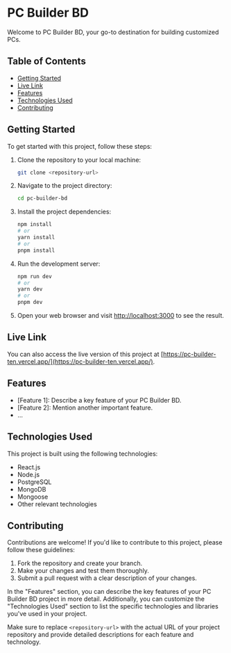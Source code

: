 
# PC Builder BD

Welcome to PC Builder BD, your go-to destination for building customized PCs.

## Table of Contents

- [Getting Started](#getting-started)
- [Live Link](#live-link)
- [Features](#features)
- [Technologies Used](#technologies-used)
- [Contributing](#contributing)

## Getting Started

To get started with this project, follow these steps:

1. Clone the repository to your local machine:

   ```bash
   git clone <repository-url>
   ```

2. Navigate to the project directory:

   ```bash
   cd pc-builder-bd
   ```

3. Install the project dependencies:

   ```bash
   npm install
   # or
   yarn install
   # or
   pnpm install
   ```

4. Run the development server:

   ```bash
   npm run dev
   # or
   yarn dev
   # or
   pnpm dev
   ```

5. Open your web browser and visit [http://localhost:3000](http://localhost:3000) to see the result.

## Live Link

You can also access the live version of this project at [https://pc-builder-ten.vercel.app/](https://pc-builder-ten.vercel.app/).

## Features

- [Feature 1]: Describe a key feature of your PC Builder BD.
- [Feature 2]: Mention another important feature.
- ...

## Technologies Used

This project is built using the following technologies:

- React.js
- Node.js
- PostgreSQL
- MongoDB
- Mongoose
- Other relevant technologies

## Contributing

Contributions are welcome! If you'd like to contribute to this project, please follow these guidelines:

1. Fork the repository and create your branch.
2. Make your changes and test them thoroughly.
3. Submit a pull request with a clear description of your changes.


In the "Features" section, you can describe the key features of your PC Builder BD project in more detail. Additionally, you can customize the "Technologies Used" section to list the specific technologies and libraries you've used in your project.

Make sure to replace `<repository-url>` with the actual URL of your project repository and provide detailed descriptions for each feature and technology.
